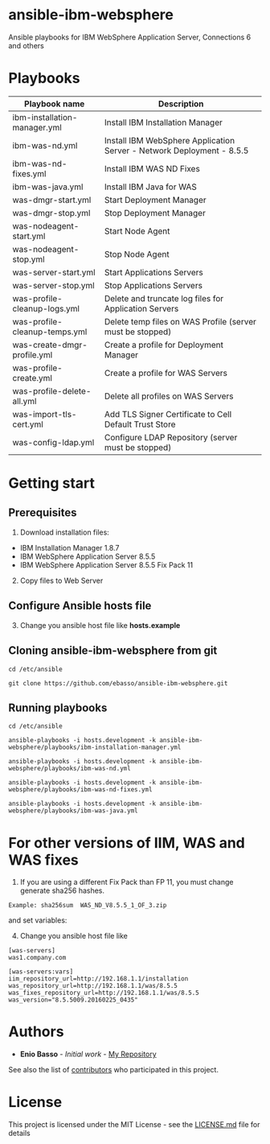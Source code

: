 # ansible-ibm-websphere
Ansible playbooks for IBM WebSphere Application Server, Connections 6 and others

# Playbooks

| Playbook name                |            Description                                                  |
|------------------------------|-------------------------------------------------------------------------|
| ibm-installation-manager.yml | Install IBM Installation Manager   |
| ibm-was-nd.yml               | Install IBM WebSphere Application Server - Network Deployment - 8.5.5  |
| ibm-was-nd-fixes.yml         | Install IBM WAS ND Fixes  |
| ibm-was-java.yml             | Install IBM Java for WAS  |
| was-dmgr-start.yml           | Start Deployment Manager |
| was-dmgr-stop.yml            | Stop Deployment Manager |
| was-nodeagent-start.yml      | Start Node Agent |
| was-nodeagent-stop.yml       | Stop Node Agent |
| was-server-start.yml         | Start Applications Servers |
| was-server-stop.yml          | Stop Applications Servers |
| was-profile-cleanup-logs.yml | Delete and truncate log files for Application Servers|
| was-profile-cleanup-temps.yml| Delete temp files on WAS Profile (server must be stopped) |
| was-create-dmgr-profile.yml  | Create a profile for Deployment Manager |
| was-profile-create.yml       | Create a profile for WAS Servers |
| was-profile-delete-all.yml   | Delete all profiles on WAS Servers |
| was-import-tls-cert.yml      | Add TLS Signer Certificate to Cell Default Trust Store |
| was-config-ldap.yml          | Configure LDAP Repository (server must be stopped) |


# Getting start

## Prerequisites

1) Download installation files:

* IBM Installation Manager 1.8.7
* IBM WebSphere Application Server 8.5.5
* IBM WebSphere Application Server 8.5.5 Fix Pack 11

2) Copy files to Web Server

## Configure Ansible hosts file

3) Change you ansible host file like **hosts.example**


## Cloning ansible-ibm-websphere from git

```
cd /etc/ansible

git clone https://github.com/ebasso/ansible-ibm-websphere.git
```

## Running playbooks

```
cd /etc/ansible

ansible-playbooks -i hosts.development -k ansible-ibm-websphere/playbooks/ibm-installation-manager.yml

ansible-playbooks -i hosts.development -k ansible-ibm-websphere/playbooks/ibm-was-nd.yml

ansible-playbooks -i hosts.development -k ansible-ibm-websphere/playbooks/ibm-was-nd-fixes.yml

ansible-playbooks -i hosts.development -k ansible-ibm-websphere/playbooks/ibm-was-java.yml

```

# For other versions of IIM, WAS and WAS fixes

1) If you are using a different Fix Pack than FP 11, you must change
generate sha256 hashes.

```
Example: sha256sum  WAS_ND_V8.5.5_1_OF_3.zip
```
and set variables:

4) Change you ansible host file like

```
[was-servers]
was1.company.com

[was-servers:vars]
iim_repository_url=http://192.168.1.1/installation
was_repository_url=http://192.168.1.1/was/8.5.5
was_fixes_repository_url=http://192.168.1.1/was/8.5.5
was_version="8.5.5009.20160225_0435"
```

# Authors

* **Enio Basso** - *Initial work* - [My Repository](https://github.com/ebasso)


See also the list of [contributors](https://github.com/your/project/contributors) who participated in this project.

# License

This project is licensed under the MIT License - see the [LICENSE.md](LICENSE.md) file for details

